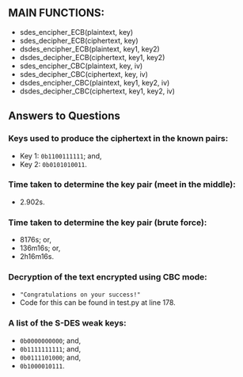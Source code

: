 ## MAIN FUNCTIONS:
  * sdes_encipher_ECB(plaintext, key)
  * sdes_decipher_ECB(ciphertext, key)
  * dsdes_encipher_ECB(plaintext, key1, key2)
  * dsdes_decipher_ECB(ciphertext, key1, key2)
  * sdes_encipher_CBC(plaintext, key, iv)
  * sdes_decipher_CBC(ciphertext, key, iv)
  * dsdes_encipher_CBC(plaintext, key1, key2, iv)
  * dsdes_decipher_CBC(ciphertext, key1, key2, iv)

## Answers to Questions
### Keys used to produce the ciphertext in the known pairs:
  * Key 1: `0b1100111111`; and,
  * Key 2: `0b0101010011`.

### Time taken to determine the key pair (meet in the middle):
  * 2.902s.

### Time taken to determine the key pair (brute force):
  * 8176s; or,
  * 136m16s; or,
  * 2h16m16s.

### Decryption of the text encrypted using CBC mode:
  * `"Congratulations on your success!"`
  * Code for this can be found in test.py at line 178.

### A list of the S-DES weak keys:
  * `0b0000000000`; and,
  * `0b1111111111`; and,
  * `0b0111101000`; and,
  * `0b1000010111`.
